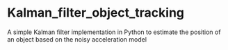 # Kalman_filter_object_tracking
A simple Kalman filter implementation in Python to estimate the position of an object based on the noisy acceleration model
